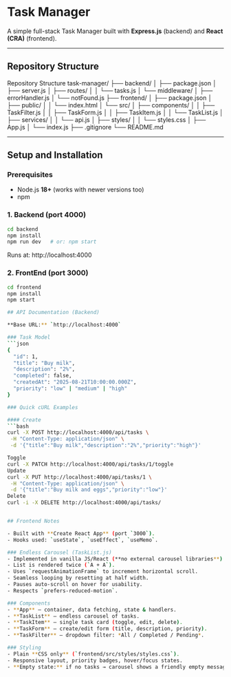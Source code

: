 # Task Manager

A simple full-stack Task Manager built with **Express.js** (backend) and **React (CRA)** (frontend).

---

## Repository Structure


Repository Structure
task-manager/
├── backend/
│ ├── package.json
│ ├── server.js
│ ├── routes/
│ │ └── tasks.js
│ └── middleware/
│ ├── errorHandler.js
│ └── notFound.js
├── frontend/
│ ├── package.json
│ ├── public/
│ │ └── index.html
│ └── src/
│ ├── components/
│ │ ├── TaskFilter.js
│ │ ├── TaskForm.js
│ │ ├── TaskItem.js
│ │ └── TaskList.js
│ ├── services/
│ │ └── api.js
│ ├── styles/
│ │ └── styles.css
│ ├── App.js
│ └── index.js
├── .gitignore
└── README.md


---

## Setup and Installation

### Prerequisites
- Node.js **18+** (works with newer versions too)
- npm

### 1. Backend (port **4000**)
```bash
cd backend
npm install
npm run dev   # or: npm start
```

Runs at: http://localhost:4000

### 2. FrontEnd (port **3000**)
```bash
cd frontend
npm install
npm start

## API Documentation (Backend)

**Base URL:** `http://localhost:4000`

### Task Model
```json
{
  "id": 1,
  "title": "Buy milk",
  "description": "2%",
  "completed": false,
  "createdAt": "2025-08-21T10:00:00.000Z",
  "priority": "low" | "medium" | "high"
}

### Quick cURL Examples

#### Create
```bash
curl -X POST http://localhost:4000/api/tasks \
 -H "Content-Type: application/json" \
 -d '{"title":"Buy milk","description":"2%","priority":"high"}'

Toggle
curl -X PATCH http://localhost:4000/api/tasks/1/toggle
Update
curl -X PUT http://localhost:4000/api/tasks/1 \
 -H "Content-Type: application/json" \
 -d '{"title":"Buy milk and eggs","priority":"low"}'
Delete
curl -i -X DELETE http://localhost:4000/api/tasks/


## Frontend Notes

- Built with **Create React App** (port `3000`).
- Hooks used: `useState`, `useEffect`, `useMemo`.

### Endless Carousel (TaskList.js)
- Implemented in vanilla JS/React (**no external carousel libraries**).
- List is rendered twice (`A + A`).
- Uses `requestAnimationFrame` to increment horizontal scroll.
- Seamless looping by resetting at half width.
- Pauses auto-scroll on hover for usability.
- Respects `prefers-reduced-motion`.

### Components
- **App** — container, data fetching, state & handlers.  
- **TaskList** — endless carousel of tasks.  
- **TaskItem** — single task card (toggle, edit, delete).  
- **TaskForm** — create/edit form (title, description, priority).  
- **TaskFilter** — dropdown filter: *All / Completed / Pending*.  

### Styling
- Plain **CSS only** (`frontend/src/styles/styles.css`).  
- Responsive layout, priority badges, hover/focus states.  
- **Empty state:** if no tasks → carousel shows a friendly empty message.  


